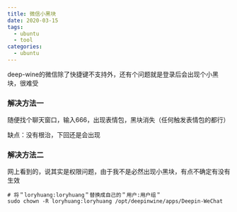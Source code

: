 ```yaml
---
title: 微信小黑块
date: 2020-03-15
tags:
  - ubuntu
  - tool
categories:
  - ubuntu
---
```


deep-wine的微信除了快捷键不支持外，还有个问题就是登录后会出现个小黑块，很难受


### 解决方法一

随便找个聊天窗口，输入666，出现表情包，黑块消失（任何触发表情包的都行）

缺点：没有根治，下回还是会出现




### 解决方法二

网上看到的，说其实是权限问题，由于我不是必然出现小黑块，有点不确定有没有生效

```shell
# 将＂loryhuang:loryhuang＂替换成自己的＂用户:用户组＂
sudo chown -R loryhuang:loryhuang /opt/deepinwine/apps/Deepin-WeChat
```